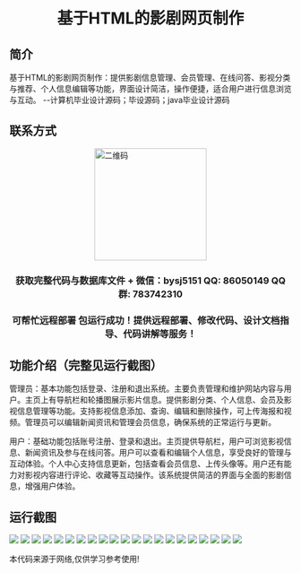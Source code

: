 <p><h1 align="center">基于HTML的影剧网页制作</h1></p>

## 简介
基于HTML的影剧网页制作：提供影剧信息管理、会员管理、在线问答、影视分类与推荐、个人信息编辑等功能，界面设计简洁，操作便捷，适合用户进行信息浏览与互动。    --计算机毕业设计源码；毕设源码；java毕业设计源码


## 联系方式
<img src="https://bs-1329754181.cos.ap-shanghai.myqcloud.com/wx.jpg" alt="二维码" style="display: block; margin: 0 auto;" width="200px">
<p><h3 align="center">获取完整代码与数据库文件 + 微信：bysj5151 QQ: 86050149 QQ群: 783742310</h3></p>
<p><h3 align="center">可帮忙远程部署 包运行成功！提供远程部署、修改代码、设计文档指导、代码讲解等服务！</h3></p>

## 功能介绍（完整见运行截图）
管理员：基本功能包括登录、注册和退出系统。主要负责管理和维护网站内容与用户。主页上有导航栏和轮播图展示影片信息。提供影剧分类、个人信息、会员及影视信息管理等功能。支持影视信息添加、查询、编辑和删除操作，可上传海报和视频。管理员可以编辑新闻资讯和管理会员信息，确保系统的正常运行与更新。

用户：基础功能包括账号注册、登录和退出。主页提供导航栏，用户可浏览影视信息、新闻资讯及参与在线问答。用户可以查看和编辑个人信息，享受良好的管理与互动体验。个人中心支持信息更新，包括查看会员信息、上传头像等。用户还有能力对影视内容进行评论、收藏等互动操作。该系统提供简洁的界面与全面的影剧信息，增强用户体验。


## 运行截图
![](https://bs-1329754181.cos.ap-shanghai.myqcloud.com/ssm/HtmlFilmWebpageProduction/img/001.jpg)
![](https://bs-1329754181.cos.ap-shanghai.myqcloud.com/ssm/HtmlFilmWebpageProduction/img/002.jpg)
![](https://bs-1329754181.cos.ap-shanghai.myqcloud.com/ssm/HtmlFilmWebpageProduction/img/003.jpg)
![](https://bs-1329754181.cos.ap-shanghai.myqcloud.com/ssm/HtmlFilmWebpageProduction/img/004.jpg)
![](https://bs-1329754181.cos.ap-shanghai.myqcloud.com/ssm/HtmlFilmWebpageProduction/img/005.jpg)
![](https://bs-1329754181.cos.ap-shanghai.myqcloud.com/ssm/HtmlFilmWebpageProduction/img/006.jpg)
![](https://bs-1329754181.cos.ap-shanghai.myqcloud.com/ssm/HtmlFilmWebpageProduction/img/007.jpg)
![](https://bs-1329754181.cos.ap-shanghai.myqcloud.com/ssm/HtmlFilmWebpageProduction/img/008.jpg)
![](https://bs-1329754181.cos.ap-shanghai.myqcloud.com/ssm/HtmlFilmWebpageProduction/img/009.jpg)
![](https://bs-1329754181.cos.ap-shanghai.myqcloud.com/ssm/HtmlFilmWebpageProduction/img/010.jpg)
![](https://bs-1329754181.cos.ap-shanghai.myqcloud.com/ssm/HtmlFilmWebpageProduction/img/011.jpg)
![](https://bs-1329754181.cos.ap-shanghai.myqcloud.com/ssm/HtmlFilmWebpageProduction/img/012.jpg)
![](https://bs-1329754181.cos.ap-shanghai.myqcloud.com/ssm/HtmlFilmWebpageProduction/img/013.jpg)
![](https://bs-1329754181.cos.ap-shanghai.myqcloud.com/ssm/HtmlFilmWebpageProduction/img/014.jpg)
![](https://bs-1329754181.cos.ap-shanghai.myqcloud.com/ssm/HtmlFilmWebpageProduction/img/015.jpg)
![](https://bs-1329754181.cos.ap-shanghai.myqcloud.com/ssm/HtmlFilmWebpageProduction/img/016.jpg)
![](https://bs-1329754181.cos.ap-shanghai.myqcloud.com/ssm/HtmlFilmWebpageProduction/img/017.jpg)
![](https://bs-1329754181.cos.ap-shanghai.myqcloud.com/ssm/HtmlFilmWebpageProduction/img/018.jpg)
![](https://bs-1329754181.cos.ap-shanghai.myqcloud.com/ssm/HtmlFilmWebpageProduction/img/019.jpg)
![](https://bs-1329754181.cos.ap-shanghai.myqcloud.com/ssm/HtmlFilmWebpageProduction/img/020.jpg)
![](https://bs-1329754181.cos.ap-shanghai.myqcloud.com/ssm/HtmlFilmWebpageProduction/img/021.jpg)

<p>本代码来源于网络,仅供学习参考使用!</p>
